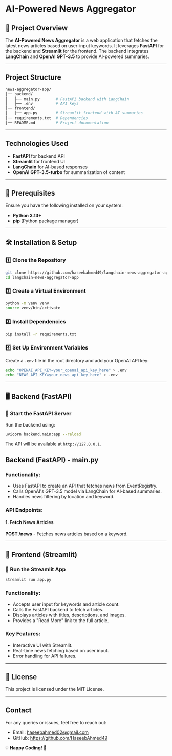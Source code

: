 # AI-Powered News Aggregator

## 📌 Project Overview
The **AI-Powered News Aggregator** is a web application that fetches the latest news articles based on user-input keywords. It leverages **FastAPI** for the backend and **Streamlit** for the frontend. The backend integrates **LangChain** and **OpenAI GPT-3.5** to provide AI-powered summaries.

---
## Project Structure

```sh
news-aggregator-app/
│── backend/  
│   ├── main.py       # FastAPI backend with LangChain  
│   ├── .env          # API keys 
│── frontend/  
│   ├── app.py        # Streamlit frontend with AI summaries  
│── requirements.txt  # Dependencies  
│── README.md         # Project documentation
```

---
## Technologies Used
* **FastAPI** for backend API
* **Streamlit** for frontend UI
* **LangChain** for AI-based responses
* **OpenAI GPT-3.5-turbo** for summarization of content

---
## 📌 Prerequisites
Ensure you have the following installed on your system:
- **Python 3.13+**
- **pip** (Python package manager)

---
## 🛠 Installation & Setup

### 1️⃣ Clone the Repository
```sh
git clone https://github.com/haseebahmed49/langchain-news-aggregator-app.git
cd langchain-news-aggregator-app
```

### 2️⃣ Create a Virtual Environment
```sh
python -m venv venv
source venv/bin/activate
```

### 3️⃣ Install Dependencies
```sh
pip install -r requirements.txt
```

### 4️⃣ Set Up Environment Variables
Create a `.env` file in the root directory and add your OpenAI API key:
```sh
echo "OPENAI_API_KEY=your_openai_api_key_here" > .env
echo "NEWS_API_KEY=your_news_api_key_here" > .env
```

---
## 🖥 Backend (FastAPI)

### 📌 Start the FastAPI Server
Run the backend using:
```sh
uvicorn backend.main:app --reload
```
The API will be available at `http://127.0.0.1`.
## Backend (FastAPI) - main.py

### Functionality:
- Uses FastAPI to create an API that fetches news from EventRegistry.
- Calls OpenAI's GPT-3.5 model via LangChain for AI-based summaries.
- Handles news filtering by location and keyword.

### API Endpoints:
#### 1. Fetch News Articles
**POST /news** - Fetches news articles based on a keyword.


---
## 🎨 Frontend (Streamlit)

### 📌 Run the Streamlit App
```sh
streamlit run app.py
```

### Functionality:
- Accepts user input for keywords and article count.
- Calls the FastAPI backend to fetch articles.
- Displays articles with titles, descriptions, and images.
- Provides a "Read More" link to the full article.

### Key Features:
- Interactive UI with Streamlit.
- Real-time news fetching based on user input.
- Error handling for API failures.

---
## 📜 License
This project is licensed under the MIT License.

---
## Contact
For any queries or issues, feel free to reach out:
* Email: haseebahmed02@gmail.com
* GitHub: https://github.com/HaseebAhmed49

💡 **Happy Coding!** 🚀


